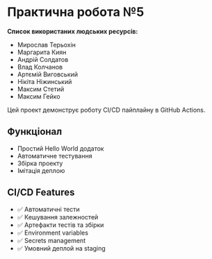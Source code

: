 # Практична робота №5
**Список використаних людських ресурсів:**
- Мирослав Терьохін
- Маргарита Киян
- Андрій Солдатов
- Влад Колчанов
- Артємій Виговський
- Нікіта Ніжинський
- Максим Стетий
- Максим Гейко

Цей проект демонструє роботу CI/CD пайплайну в GitHub Actions.

## Функціонал
- Простий Hello World додаток
- Автоматичне тестування
- Збірка проекту
- Імітація деплою

## CI/CD Features
- ✅ Автоматичні тести
- ✅ Кешування залежностей
- ✅ Артефакти тестів та збірки
- ✅ Environment variables
- ✅ Secrets management
- ✅ Умовний деплой на staging
